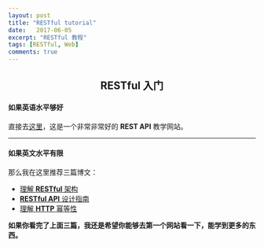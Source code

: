```yaml
---
layout: post
title: "RESTful tutorial"
date:   2017-06-05
excerpt: "RESTful 教程"
tags: [RESTful, Web]
comments: true
---
```


<center><h2>RESTful 入门</h2></center>

<!--more-->

#### 如果英语水平够好
直接去[这里](http://www.restapitutorial.com/index.html)，这是一个非常非常好的 **REST API** 教学网站。

---

#### 如果英文水平有限
那么我在这里推荐三篇博文：

- [理解 **RESTful** 架构](http://www.ruanyifeng.com/blog/2011/09/restful)
- [**RESTful API** 设计指南](http://www.ruanyifeng.com/blog/2014/05/restful_api.html)
- [理解 **HTTP** 幂等性](http://www.cnblogs.com/weidagang2046/archive/2011/06/04/idempotence.html)

**如果你看完了上面三篇，我还是希望你能够去第一个网站看一下，能学到更多的东西。**